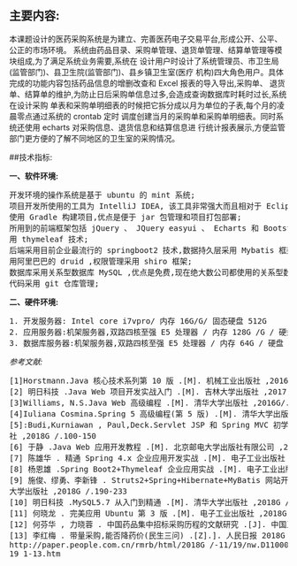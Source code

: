 ## 主要内容:

本课题设计的医药采购系统是为建立、完善医药电子交易平台,形成公开、公平、公正的市场环境。
系统由药品目录、采购单管理、退货单管理、结算单管理等模块组成,为了满足系统业务需要,系统在
设计用户时设计了系统管理员、市卫生局(监管部门)、县卫生院(监管部门)、县乡镇卫生室(医疗
机构)四大角色用户。具体完成的功能内容包括药品信息的增删改查和 Excel 报表的导入导出,采购单、
退货单、结算单的维护,为防止日后采购单信息过多,会造成查询数据库时耗时过长,系统在设计采购
单表和采购单明细表的时候把它拆分成以月为单位的子表,每个月的凌晨零点通过系统的 crontab 定时
调度创建当月的采购单和采购单明细表。同时系统还使用 echarts 对采购信息、退货信息和结算信息进
行统计报表展示,方便监管部门更方便的了解不同地区的卫生室的采购情况。

##技术指标:

**一、软件环境:**
<pre>
开发环境的操作系统是基于 ubuntu 的 mint 系统;
项目开发所使用的工具为 IntelliJ IDEA, 该工具非常强大而且相对于 Eclipse 较为轻量;
使用 Gradle 构建项目,优点是便于 jar 包管理和项目打包部署;
所用到的前端框架包括 jQuery 、 JQuery easyui 、 Echarts 和 Bootstrap ,数据动态加载采
用 thymeleaf 技术;
后端采用目前企业最流行的 springboot2 技术,数据持久层采用 Mybatis 框架,数据库连接池采
用阿里巴巴的 druid ,权限管理采用 shiro 框架;
数据库采用关系型数据库 MySQL ,优点是免费,现在绝大数公司都使用的关系型数据库;
代码采用 git 仓库管理;
</pre>
**二、硬件环境:**
<pre>
1. 开发服务器: Intel core i7vpro/ 内存 16G/G/ 固态硬盘 512G
2. 应用服务器:机架服务器,双路四核至强 E5 处理器 / 内存 128G /G / 硬盘 128G /T
3. 数据库服务器:机架服务器,双路四核至强 E5 处理器 / 内存 64G / 硬盘 64T
</pre>

_参考文献:_

<pre>
[1]Horstmann.Java 核心技术系列第 10 版 .[M]. 机械工业出版社 ,2016G/.218G /-411
[2] 明日科技 .Java Web 项目开发实战入门 .[M]. 吉林大学出版社 ,2017.106G/-232
[3]Williams, N.S.Java Web 高级编程 .[M]. 清华大学出版社 ,2016G/.120-302
[4]Iuliana Cosmina.Spring 5 高级编程(第 5 版) .[M]. 清华大学出版社 ,2019.56G/-170
[5]:Budi,Kurniawan , Paul,Deck.Servlet JSP 和 Spring MVC 初学指南 .[M]. 人民邮电出版
社 ,2018G /.100-150
[6] 于静 .Java Web 应用开发教程 .[M]. 北京邮电大学出版社有限公司 ,2018G /.93-105
[7] 陈雄华 . 精通 Spring 4.x 企业应用开发实战 .[M]. 电子工业出版社 ,2018G /.33-47
[8] 杨恩雄 .Spring Boot2+Thymeleaf 企业应用实战 .[M]. 电子工业出版社 ,2018G /.30-91
[9] 施俊、缪勇、李新锋 . Struts2+Spring+Hibernate+MyBatis 网站开发案例课堂 .[M]. 清华
大学出版社 ,2018G /.190-233
[10] 明日科技 .MySQL5.7 从入门到精通 .[M]. 清华大学出版社 ,2018G /.96G/-112
[11] 何晓龙 . 完美应用 Ubuntu 第 3 版 .[M]. 电子工业出版社 ,2018G /.36G/-50
[12] 何芬华 , 力晓蓉 . 中国药品集中招标采购历程的文献研究 .[J]. 中国卫生政策研究 , 2017.6G/4-70.
[13] 李红梅 . 带量采购,能否降药价(民生三问) .[Z].]. 人民日报 2018G / 年 11 月 19 日
http://paper.people.com.cn/rmrb/html/2018G /-11/19/nw.D110000renmrb_2018G /11
19_1-13.htm
</pre>
